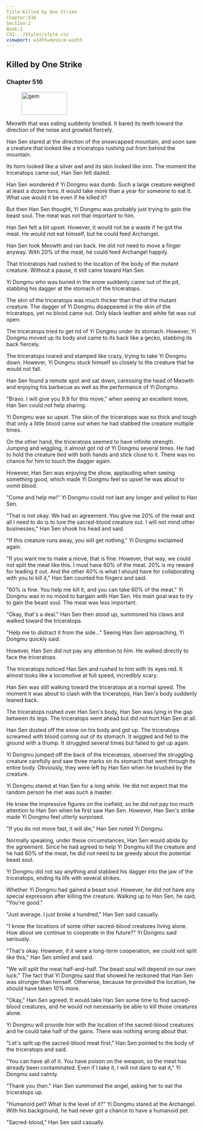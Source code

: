 ```yaml
---
Title:Killed by One Strike 
Chapter:516 
Section:2 
Book:2 
CSS:../Styles/style.css 
viewport: width=device-width
---
```

  
## Killed by One Strike
### Chapter 516
  
<figure>
	<img src="../Images/gem.gif" alt="gem" id="gem" width="120" height="60" />
</figure>
  

  
Meowth that was eating suddenly bristled. It bared its teeth toward the direction of the noise and growled fiercely.

Han Sen stared at the direction of the snowcapped mountain, and soon saw a creature that looked like a triceratops rushing out from behind the mountain.

Its horn looked like a silver awl and its skin looked like iron. The moment the triceratops came out, Han Sen felt dazed.

Han Sen wondered if Yi Dongmu was dumb. Such a large creature weighed at least a dozen tons. It would take more than a year for someone to eat it. What use would it be even if he killed it?

But then Han Sen thought, Yi Dongmu was probably just trying to gain the beast soul. The meat was not that important to him.

Han Sen felt a bit upset. However, it would not be a waste if he got the meat. He would not eat himself, but he could feed Archangel.

Han Sen took Meowth and ran back. He did not need to move a finger anyway. With 20% of the meat, he could feed Archangel happily.

That triceratops had rushed to the location of the body of the mutant creature. Without a pause, it still came toward Han Sen.

Yi Dongmu who was buried in the snow suddenly came out of the pit, stabbing his dagger at the stomach of the triceratops.

The skin of the triceratops was much thicker than that of the mutant creature. The dagger of Yi Dongmu disappeared in the skin of the triceratops, yet no blood came out. Only black leather and white fat was cut open.

The triceratops tried to get rid of Yi Dongmu under its stomach. However, Yi Dongmu moved up its body and came to its back like a gecko, stabbing its back fiercely.

The triceratops roared and stamped like crazy, trying to take Yi Dongmu down. However, Yi Dongmu stuck himself so closely to the creature that he would not fall.

Han Sen found a remote spot and sat down, caressing the head of Meowth and enjoying his barbecue as well as the performance of Yi Dongmu.

"Bravo. I will give you 9.9 for this move," when seeing an excellent move, Han Sen could not help sharing.

Yi Dongmu was so upset. The skin of the triceratops was so thick and tough that only a little blood came out when he had stabbed the creature multiple times.

On the other hand, the triceratops seemed to have infinite strength. Jumping and wiggling, it almost got rid of Yi Dongmu several times. He had to hold the creature tied with both hands and stick close to it. There was no chance for him to touch the dagger again.

However, Han Sen was enjoying the show, applauding when seeing something good, which made Yi Dongmu feel so upset he was about to vomit blood.

"Come and help me!" Yi Dongmu could not last any longer and yelled to Han Sen.

"That is not okay. We had an agreement. You give me 20% of the meat and all I need to do is to lure the sacred-blood creature out. I will not mind other businesses," Han Sen shook his head and said.

"If this creature runs away, you will get nothing," Yi Dongmu exclaimed again.

"If you want me to make a move, that is fine. However, that way, we could not split the meat like this. I must have 60% of the meat. 20% is my reward for leading it out. And the other 40% is what I should have for collaborating with you to kill it," Han Sen counted his fingers and said.

"60% is fine. You help me kill it, and you can take 60% of the meat." Yi Dongmu was in no mood to bargain with Han Sen. His main goal was to try to gain the beast soul. The meat was less important.

"Okay, that's a deal." Han Sen then stood up, summoned his claws and walked toward the triceratops.

"Help me to distract it from the side…" Seeing Han Sen approaching, Yi Dongmu quickly said.

However, Han Sen did not pay any attention to him. He walked directly to face the triceratops.

The triceratops noticed Han Sen and rushed to him with its eyes red. It almost looks like a locomotive at full speed, incredibly scary.

Han Sen was still walking toward the triceratops at a normal speed. The moment it was about to clash with the triceratops, Han Sen's body suddenly leaned back.

The triceratops rushed over Han Sen's body, Han Sen was lying in the gap between its legs. The triceratops went ahead but did not hurt Han Sen at all.

Han Sen dusted off the snow on his body and got up. The triceratops screamed with blood coming out of its stomach. It wiggled and fell to the ground with a thump. It struggled several times but failed to get up again.

Yi Dongmu jumped off the back of the triceratops, observed the struggling creature carefully and saw three marks on its stomach that went through its entire body. Obviously, they were left by Han Sen when he brushed by the creature.

Yi Dongmu stared at Han Sen for a long while. He did not expect that the random person he met was such a master.

He knew the impressive figures on the icefield, so he did not pay too much attention to Han Sen when he first saw Han Sen. However, Han Sen's strike made Yi Dongmu feel utterly surprised.

"If you do not move fast, it will die," Han Sen noted Yi Dongmu.

Normally speaking, under these circumstances, Han Sen would abide by the agreement. Since he had agreed to help Yi Dongmu kill the creature and he had 60% of the meat, he did not need to be greedy about the potential beast soul.

Yi Dongmu did not say anything and stabbed his dagger into the jaw of the triceratops, ending its life with several strikes.

Whether Yi Dongmu had gained a beast soul. However, he did not have any special expression after killing the creature. Walking up to Han Sen, he said, "You're good."

"Just average. I just broke a hundred," Han Sen said casually.

"I know the locations of some other sacred-blood creatures living alone. How about we continue to cooperate in the future?" Yi Dongmu said seriously.

"That's okay. However, if it were a long-term cooperation, we could not split like this," Han Sen smiled and said.

"We will split the meat half-and-half. The beast soul will depend on our own luck." The fact that Yi Dongmu said that showed he reckoned that Han Sen was stronger than himself. Otherwise, because he provided the location, he should have taken 10% more.

"Okay," Han Sen agreed. It would take Han Sen some time to find sacred-blood creatures, and he would not necessarily be able to kill those creatures alone.

Yi Dongmu will provide him with the location of the sacred-blood creatures and he could take half of the gains. There was nothing wrong about that.

"Let's split up the sacred-blood meat first," Han Sen pointed to the body of the triceratops and said.

"You can have all of it. You have poison on the weapon, so the meat has already been contaminated. Even if I take it, I will not dare to eat it," Yi Dongmu said calmly.

"Thank you then." Han Sen summoned the angel, asking her to eat the triceratops up.

"Humanoid pet? What is the level of it?" Yi Dongmu stared at the Archangel. With his background, he had never got a chance to have a humanoid pet.

"Sacred-blood," Han Sen said casually.